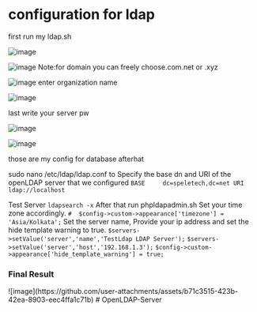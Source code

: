 <h1>configuration for ldap </h1>
first run my ldap.sh

![image](https://github.com/user-attachments/assets/830b3848-4078-40ca-b4f5-4156592ae792)



![image](https://github.com/user-attachments/assets/9f021b77-fbaf-437f-897c-e4e76fdba6fc)
Note:for domain you can freely choose.com.net or .xyz

![image](https://github.com/user-attachments/assets/2f7db32f-d586-40f0-be9a-5cae16a8286c)
enter organization name

![image](https://github.com/user-attachments/assets/d8807384-31cc-4e77-842f-11c2c27365da)

last write your server pw

![image](https://github.com/user-attachments/assets/6131506e-4f52-44a6-bbd4-16035131647d)

![image](https://github.com/user-attachments/assets/122aec29-1b52-45ea-ab1d-65f76a14b029)

those are my config for database
afterhat 

sudo nano /etc/ldap/ldap.conf
to Specify the base dn and URI of the openLDAP server that we configured
`BASE     dc=speletech,dc=net
URI      ldap://localhost`

Test Server
`ldapsearch -x`
After that run phpldapadmin.sh
Set your time zone accordingly.
`#  $config->custom->appearance['timezone'] = 'Asia/Kolkata';`
Set the server name, Provide your ip address and set the hide template warning to true.
`$servers->setValue('server','name','TestLdap LDAP Server');`
`$servers->setValue('server','host','192.168.1.3');`
`$config->custom->appearance['hide_template_warning'] = true;`

<h3>Final Result</h3>
![image](https://github.com/user-attachments/assets/b71c3515-423b-42ea-8903-eec4ffa1c71b)
# OpenLDAP-Server
